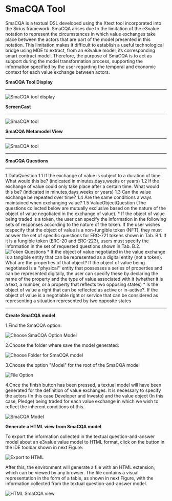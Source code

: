 **SmaCQA Tool**
================
SmaCQA is a textual DSL developed using the Xtext tool incorporated into the Sirius framework. SmaCQA arises due to the limitation of the e3value notation to represent the circumstances in which value exchanges take place between the actors that are part of the model presented in this notation. This limitation makes it difficult to establish a useful technological bridge using MDE to extract, from an e3value model, its corresponding smart contract model. Therefore, the purpose of SmaCQA is to act as support during the model transformation process, supporting the information specified by the user regarding the temporal and economic context for each value exchange between actors.

**SmaCQA Tool Display**
_______________

![SmaCQA tool display](https://github.com/KybeleResearch/SmaC/blob/main/SmaCQA/Images/20230508_134207.gif)

**ScreenCast**
_______________

![SmaCQA tool](https://github.com/KybeleResearch/SmaC/blob/main/SmaCQA/Images/energycase_smacqa_iteration3.PNG)


**SmaCQA Metamodel View**
_______________________

![SmaCQA tool](https://github.com/KybeleResearch/SmaC/blob/main/SmaCQA/smacqametamodel.png)
_______________


**SmaCQA Questions**
_______________________
1.DataQuestion
    1.1 If the exchange of value is subject to a duration of time. What would this be? (indicated in minutes,days,weeks or years)
    1.2 If the exchange of value could only take place after a certain time. What would this be? (indicated in minutes,days,weeks or years)
    1.3 Can the value exchange be repeated over time?
    1.4 Are the same conditions always maintained when exchanging value?
    1.5 ValueObjectQuestion (The questions collected below are mutually exclusive based on the nature of the object of value negotiated
    in the exchange of value).
    * If the object of value being traded is a token, the user can specify the information in the following sets of responses according to the nature of the token. If the user wishes tospecify that the object of value is a non-fungible token (NFT), they must answer the set of specific questions for ERC-721 tokens shown in Tab. B.1.
    If it is a fungible token (ERC-20 and ERC-223), users must specify the information in the set of requested questions shown in Tab. B.2. 
    ![Token Questions](https://github.com/KybeleResearch/SmaC/blob/main/SmaCQA/Images/questionstokens.PNG)
    * If the object of value negotiated in the value exchange is a tangible entity that can be represented as a digital entity (not a token).
    What are the properties of that object? If the object of value being negotiated is a ''physical'' entity that possesses a series of properties and can be               represented digitally, the user can specify these by declaring the name of the property and the type of value associated with it (whether it is a text, a number,       or a property that reflects two opposing states)
    * Is the object of value a right that can be reflected as active or in-active?. If the object of value is a negotiable right or service that can
be considered as representing a situation represented by two opposite states
_______________________
**Create SmaCQA model**

  1.Find the SmaCQA option:

  ![Choose SmaCQA Option Model](https://github.com/KybeleResearch/SmaC/blob/main/SmaCQA/Images/choose_smacqa_model.PNG)

  2.Choose the folder where save the model generated:
  
  ![Choose Folder for SmaCQA model](https://github.com/KybeleResearch/SmaC/blob/main/SmaCQA/Images/choose_folder_smacqamodel.PNG)

  3.Choose the option "Model" for the root of the SmaCQA model 
  
  ![File Option](https://github.com/KybeleResearch/SmaC/blob/main/SmaCQA/Images/root_smacqa.png)

  4.Once the finish button has been pressed, a textual model will have been generated for the definition of value exchanges. It is necessary to specify the actors (In this case Developer and Investo) and the value object (In this case, Pledge) being traded for each value exchange in which we wish to reflect the inherent conditions of this.

  ![SmaCQA Model](https://github.com/KybeleResearch/SmaC/blob/main/SmaCQA/Images/smacqa_model.PNG)
  
**Generate a HTML view from SmaCQA model**

To export the information collected in the textual question-and-answer model about an e3value value model to HTML format, click on the button in the IDE toolbar shown in next Figure:

![Export to HTML](https://github.com/KybeleResearch/SmaC/blob/main/SmaCQA/Images/generatorTable.png)

After this, the environment will generate a file with an HTML extension, which can be viewed by any browser. The file contains a visual representation in the form of a table, as shown in next Figure, with the information collected from the textual question-and-answer model.

![HTML SmaCQA view](https://github.com/KybeleResearch/SmaC/blob/main/SmaCQA/Images/smacqa_model_html.PNG)


